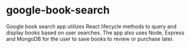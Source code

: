 # google-book-search

Google book search app utilizes React lifecycle methods to query and display books based on user searches. The app also uses Node, Express and MongoDB for the user to save books to review or purchase later.